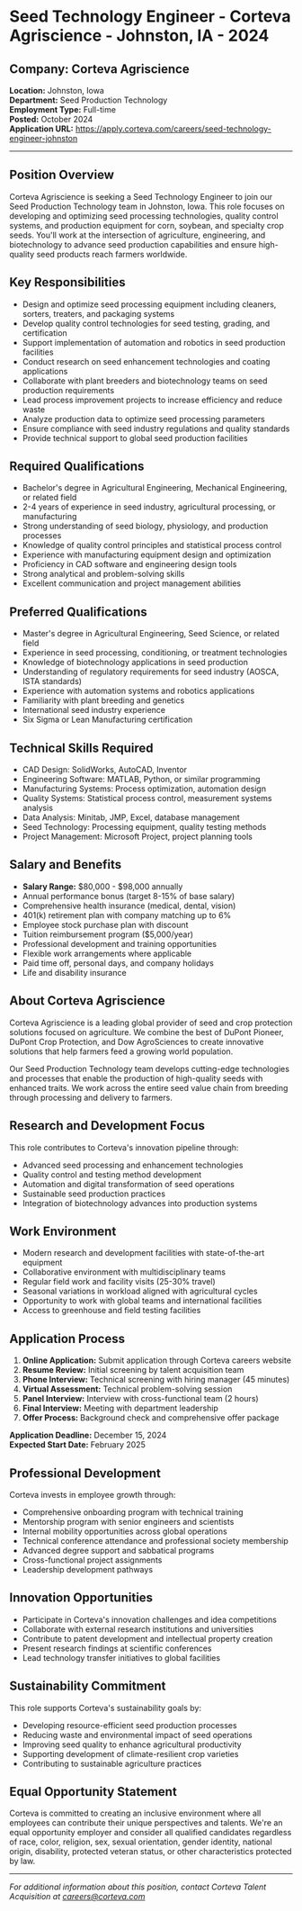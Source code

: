 # Seed Technology Engineer - Corteva Agriscience - Johnston, IA - 2024

## Company: Corteva Agriscience
**Location:** Johnston, Iowa  
**Department:** Seed Production Technology  
**Employment Type:** Full-time  
**Posted:** October 2024  
**Application URL:** https://apply.corteva.com/careers/seed-technology-engineer-johnston

---

## Position Overview

Corteva Agriscience is seeking a Seed Technology Engineer to join our Seed Production Technology team in Johnston, Iowa. This role focuses on developing and optimizing seed processing technologies, quality control systems, and production equipment for corn, soybean, and specialty crop seeds. You'll work at the intersection of agriculture, engineering, and biotechnology to advance seed production capabilities and ensure high-quality seed products reach farmers worldwide.

## Key Responsibilities

- Design and optimize seed processing equipment including cleaners, sorters, treaters, and packaging systems
- Develop quality control technologies for seed testing, grading, and certification
- Support implementation of automation and robotics in seed production facilities
- Conduct research on seed enhancement technologies and coating applications
- Collaborate with plant breeders and biotechnology teams on seed production requirements
- Lead process improvement projects to increase efficiency and reduce waste
- Analyze production data to optimize seed processing parameters
- Ensure compliance with seed industry regulations and quality standards
- Provide technical support to global seed production facilities

## Required Qualifications

- Bachelor's degree in Agricultural Engineering, Mechanical Engineering, or related field
- 2-4 years of experience in seed industry, agricultural processing, or manufacturing
- Strong understanding of seed biology, physiology, and production processes
- Knowledge of quality control principles and statistical process control
- Experience with manufacturing equipment design and optimization
- Proficiency in CAD software and engineering design tools
- Strong analytical and problem-solving skills
- Excellent communication and project management abilities

## Preferred Qualifications

- Master's degree in Agricultural Engineering, Seed Science, or related field
- Experience in seed processing, conditioning, or treatment technologies
- Knowledge of biotechnology applications in seed production
- Understanding of regulatory requirements for seed industry (AOSCA, ISTA standards)
- Experience with automation systems and robotics applications
- Familiarity with plant breeding and genetics
- International seed industry experience
- Six Sigma or Lean Manufacturing certification

## Technical Skills Required

- CAD Design: SolidWorks, AutoCAD, Inventor
- Engineering Software: MATLAB, Python, or similar programming
- Manufacturing Systems: Process optimization, automation design
- Quality Systems: Statistical process control, measurement systems analysis
- Data Analysis: Minitab, JMP, Excel, database management
- Seed Technology: Processing equipment, quality testing methods
- Project Management: Microsoft Project, project planning tools

## Salary and Benefits

- **Salary Range:** $80,000 - $98,000 annually
- Annual performance bonus (target 8-15% of base salary)
- Comprehensive health insurance (medical, dental, vision)
- 401(k) retirement plan with company matching up to 6%
- Employee stock purchase plan with discount
- Tuition reimbursement program ($5,000/year)
- Professional development and training opportunities
- Flexible work arrangements where applicable
- Paid time off, personal days, and company holidays
- Life and disability insurance

## About Corteva Agriscience

Corteva Agriscience is a leading global provider of seed and crop protection solutions focused on agriculture. We combine the best of DuPont Pioneer, DuPont Crop Protection, and Dow AgroSciences to create innovative solutions that help farmers feed a growing world population.

Our Seed Production Technology team develops cutting-edge technologies and processes that enable the production of high-quality seeds with enhanced traits. We work across the entire seed value chain from breeding through processing and delivery to farmers.

## Research and Development Focus

This role contributes to Corteva's innovation pipeline through:
- Advanced seed processing and enhancement technologies
- Quality control and testing method development
- Automation and digital transformation of seed operations
- Sustainable seed production practices
- Integration of biotechnology advances into production systems

## Work Environment

- Modern research and development facilities with state-of-the-art equipment
- Collaborative environment with multidisciplinary teams
- Regular field work and facility visits (25-30% travel)
- Seasonal variations in workload aligned with agricultural cycles
- Opportunity to work with global teams and international facilities
- Access to greenhouse and field testing facilities

## Application Process

1. **Online Application:** Submit application through Corteva careers website
2. **Resume Review:** Initial screening by talent acquisition team
3. **Phone Interview:** Technical screening with hiring manager (45 minutes)
4. **Virtual Assessment:** Technical problem-solving session
5. **Panel Interview:** Interview with cross-functional team (2 hours)
6. **Final Interview:** Meeting with department leadership
7. **Offer Process:** Background check and comprehensive offer package

**Application Deadline:** December 15, 2024  
**Expected Start Date:** February 2025

## Professional Development

Corteva invests in employee growth through:
- Comprehensive onboarding program with technical training
- Mentorship program with senior engineers and scientists
- Internal mobility opportunities across global operations
- Technical conference attendance and professional society membership
- Advanced degree support and sabbatical programs
- Cross-functional project assignments
- Leadership development pathways

## Innovation Opportunities

- Participate in Corteva's innovation challenges and idea competitions
- Collaborate with external research institutions and universities
- Contribute to patent development and intellectual property creation
- Present research findings at scientific conferences
- Lead technology transfer initiatives to global facilities

## Sustainability Commitment

This role supports Corteva's sustainability goals by:
- Developing resource-efficient seed production processes
- Reducing waste and environmental impact of seed operations
- Improving seed quality to enhance agricultural productivity
- Supporting development of climate-resilient crop varieties
- Contributing to sustainable agriculture practices

## Equal Opportunity Statement

Corteva is committed to creating an inclusive environment where all employees can contribute their unique perspectives and talents. We're an equal opportunity employer and consider all qualified candidates regardless of race, color, religion, sex, sexual orientation, gender identity, national origin, disability, protected veteran status, or other characteristics protected by law.

---

*For additional information about this position, contact Corteva Talent Acquisition at careers@corteva.com*